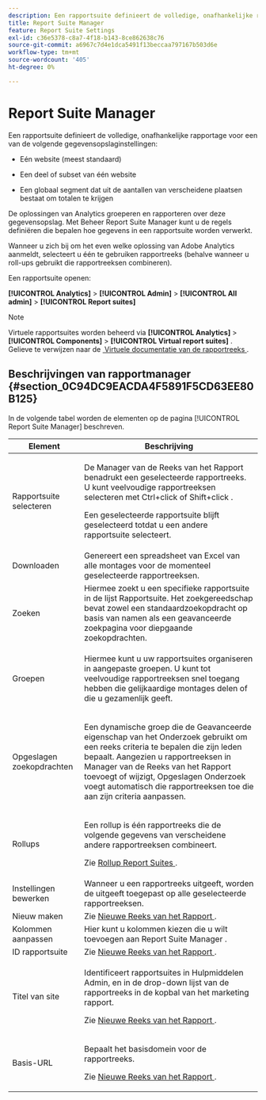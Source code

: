 ```yaml
---
description: Een rapportsuite definieert de volledige, onafhankelijke rapportage op een gekozen website, een set websites of een subset van webpagina's.
title: Report Suite Manager
feature: Report Suite Settings
exl-id: c36e5378-c8a7-4f18-b143-8ce862638c76
source-git-commit: a6967c7d4e1dca5491f13beccaa797167b503d6e
workflow-type: tm+mt
source-wordcount: '405'
ht-degree: 0%

---
```


# Report Suite Manager

Een rapportsuite definieert de volledige, onafhankelijke rapportage voor een van de volgende gegevensopslaginstellingen:

* Eén website (meest standaard)

* Een deel of subset van één website

* Een globaal segment dat uit de aantallen van verscheidene plaatsen bestaat om totalen te krijgen

De oplossingen van Analytics groeperen en rapporteren over deze gegevensopslag. Met Beheer Report Suite Manager kunt u de regels definiëren die bepalen hoe gegevens in een rapportsuite worden verwerkt.

Wanneer u zich bij om het even welke oplossing van Adobe Analytics aanmeldt, selecteert u één te gebruiken rapportreeks (behalve wanneer u roll-ups gebruikt die rapportreeksen combineren).

Een rapportsuite openen:

**[!UICONTROL Analytics]** > **[!UICONTROL Admin]** > **[!UICONTROL All admin]** > **[!UICONTROL Report suites]**

>[!NOTE]
>
>Virtuele rapportsuites worden beheerd via **[!UICONTROL Analytics]** > **[!UICONTROL Components]** > **[!UICONTROL Virtual report suites]** . Gelieve te verwijzen naar de [&#x200B; Virtuele documentatie van de rapportreeks &#x200B;](/help/components/vrs/vrs-about.md).

## Beschrijvingen van rapportmanager {#section_0C94DC9EACDA4F5891F5CD63EE80B125}

In de volgende tabel worden de elementen op de pagina [!UICONTROL Report Suite Manager] beschreven.

<table id="table_F739FBD8DB8D409E916F12F61C5953D0"> 
 <thead> 
  <tr> 
   <th colname="col1" class="entry"> Element </th> 
   <th colname="col2" class="entry"> Beschrijving </th> 
  </tr> 
 </thead>
 <tbody> 
  <tr> 
   <td colname="col1"> <span class="wintitle"> Rapportsuite selecteren </span> </td> 
   <td colname="col2"> <p>De <span class="wintitle"> Manager van de Reeks van het Rapport </span> benadrukt een geselecteerde rapportreeks. U kunt veelvoudige rapportreeksen selecteren met <span class="uicontrol"> Ctrl+click </span> of <span class="uicontrol"> Shift+click </span>. </p> <p>Een geselecteerde rapportsuite blijft geselecteerd totdat u een andere rapportsuite selecteert. </p> </td> 
  </tr> 
  <tr> 
   <td colname="col1"> <span class="wintitle"> Downloaden </span> </td> 
   <td colname="col2"> Genereert een spreadsheet van Excel van alle montages voor de momenteel geselecteerde rapportreeksen. </td> 
  </tr> 
  <tr> 
   <td colname="col1"> <span class="wintitle"> Zoeken </span> </td> 
   <td colname="col2"> Hiermee zoekt u een specifieke rapportsuite in de lijst Rapportsuite. Het zoekgereedschap bevat zowel een standaardzoekopdracht op basis van namen als een geavanceerde zoekpagina voor diepgaande zoekopdrachten. </td> 
  </tr> 
  <tr> 
   <td colname="col1"> <span class="wintitle"> Groepen </span> </td> 
   <td colname="col2"> <p>Hiermee kunt u uw rapportsuites organiseren in aangepaste groepen. U kunt tot veelvoudige rapportreeksen snel toegang hebben die gelijkaardige montages delen of die u gezamenlijk geeft. </p> </td> 
  </tr> 
  <tr> 
   <td colname="col1"> <span class="wintitle"> Opgeslagen zoekopdrachten </span> </td> 
   <td colname="col2"> <p>Een dynamische groep die de <span class="wintitle"> Geavanceerde eigenschap van het Onderzoek </span> gebruikt om een reeks criteria te bepalen die zijn leden bepaalt. Aangezien u rapportreeksen in <span class="wintitle"> Manager van de Reeks van het Rapport </span> toevoegt of wijzigt, <span class="wintitle"> Opgeslagen Onderzoek </span> voegt automatisch die rapportreeksen toe die aan zijn criteria aanpassen. </p> </td> 
  </tr> 
  <tr> 
   <td colname="col1"> <span class="wintitle"> Rollups </span> </td> 
   <td colname="col2"> <p>Een rollup is één rapportreeks die de volgende gegevens van verscheidene andere rapportreeksen combineert. </p> <p>Zie <a href="/help/admin/tools/manage-rs/rollup-report-suite.md"> Rollup Report Suites </a> . </p> </td> 
  </tr> 
  <tr> 
   <td colname="col1"> <span class="wintitle"> Instellingen bewerken </span> </td> 
   <td colname="col2"> Wanneer u een rapportreeks uitgeeft, worden de uitgeeft toegepast op alle geselecteerde rapportreeksen. </td> 
  </tr> 
  <tr> 
   <td colname="col1"> <span class="wintitle"> Nieuw maken </span> </td> 
   <td colname="col2">Zie <a href="/help/admin/tools/manage-rs/new-rs/new-report-suite.md"> Nieuwe Reeks van het Rapport </a>. </td> 
  </tr> 
  <tr> 
   <td colname="col1"> <span class="wintitle"> Kolommen aanpassen </span> </td> 
   <td colname="col2">Hier kunt u kolommen kiezen die u wilt toevoegen aan <span class="wintitle"> Report Suite Manager </span> . </td> 
  </tr> 
  <tr> 
   <td colname="col1"> <span class="wintitle"> ID rapportsuite </span> </td> 
   <td colname="col2">Zie <a href="/help/admin/tools/manage-rs/new-rs/new-report-suite.md"> Nieuwe Reeks van het Rapport </a>. </td> 
  </tr> 
  <tr> 
   <td colname="col1"> <span class="wintitle"> Titel van site </span> </td> 
   <td colname="col2"> <p>Identificeert rapportsuites in Hulpmiddelen Admin, en in de drop-down lijst van de rapportreeks in de kopbal van het marketing rapport. </p> <p>Zie <a href="/help/admin/tools/manage-rs/new-rs/new-report-suite.md"> Nieuwe Reeks van het Rapport </a>. </p> </td> 
  </tr> 
  <tr> 
   <td colname="col1"> <span class="wintitle"> Basis-URL </span> </td> 
   <td colname="col2"> <p>Bepaalt het basisdomein voor de rapportreeks. </p> <p>Zie <a href="/help/admin/tools/manage-rs/new-rs/new-report-suite.md"> Nieuwe Reeks van het Rapport </a>. </p> </td> 
  </tr> 
 </tbody> 
</table>
